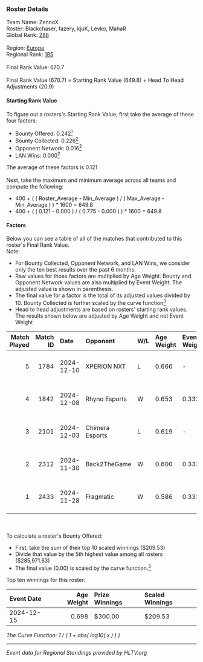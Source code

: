 ### Roster Details<br />
Team Name: ZennoX<br />
Roster: Blackchaser, fazery, kjuK, Levko, MahaR<br />
Global Rank: [288](../../standings_global_2025_02_28.md)<br />
<br />
Region: [Europe]( ../../standings_europe_2025_02_28.md)<br />
Regional Rank: [195]( ../../standings_europe_2025_02_28.md)<br />
<br />
Final Rank Value:  670.7<br />
<br />
Final Rank Value (670.7) = Starting Rank Value (649.8) + Head To Head Adjustments (20.9)<br />

#### Starting Rank Value<br />
To figure out a rosters's Starting Rank Value, first take the average of these four factors:<br />
- Bounty Offered: 0.242[<sup>1</sup>](#table2)
- Bounty Collected: 0.226[<sup>2</sup>](#table1)
- Opponent Network: 0.016[<sup>2</sup>](#table1)
- LAN Wins: 0.000[<sup>2</sup>](#table1)

The average of these factors is 0.121<br />
<br />
Next, take the maximum and minimum average across all teams and compute the following:<br />
- 400 + ( ( Roster_Average - Min_Average ) / ( Max_Average - Min_Average ) ) * 1600 = 649.8
- 400 + ( ( 0.121 - 0.000 ) / ( 0.775 - 0.000 ) ) * 1600 = 649.8


#### Factors<br />
Below you can see a table of all of the matches that contributed to this roster's Final Rank Value.<br />
Note:<br />

- For Bounty Collected, Opponent Network, and LAN Wins, we consider only the ten best results over the past 6 months.
- Raw values for those factors are multiplied by Age Weight. Bounty and Opponent Network values are also multiplied by Event Weight. The adjusted value is shown in parenthesis.
- The final value for a factor is the total of its adjusted values divided by 10. Bounty Collected is further scaled by the curve function[<sup>3</sup>](#curveFunction)
- Head to head adjustments are based on rosters' starting rank values. The results shown below are adjusted by Age Weight and not Event Weight
<span id="table1"></span><br />


| Match Played | Match ID | Date       | Opponent        | W/L | Age Weight | Event Weight | Bounty Collected | Opponent Network | LAN Wins  | H2H Adj. | Roster                                  |
| -: | -: | :- | :- | :- | :- | :- | :- | :- | :- | -: | :- |
|            5 |     1784 | 2024-12-10 | XPERION NXT     | L   | 0.666      | -            | -                | -                | -         |   -10.44 | Blackchaser, fazery, kjuK, Levko, MahaR |
|            4 |     1842 | 2024-12-08 | Rhyno Esports   | W   | 0.653      | 0.333        | 0.016 (0.003)    | 0.431 (0.094)    | 0 (0.000) |    15.90 | Blackchaser, fazery, kjuK, Levko, MahaR |
|            3 |     2101 | 2024-12-03 | Chimera Esports | L   | 0.619      | -            | -                | -                | -         |    -3.88 | Blackchaser, fazery, kjuK, Levko, MahaR |
|            2 |     2312 | 2024-11-30 | Back2TheGame    | W   | 0.600      | 0.333        | 0.002 (0.000)    | 0.245 (0.049)    | 0 (0.000) |    11.98 | Blackchaser, fazery, kjuK, Levko, MahaR |
|            1 |     2433 | 2024-11-28 | Fragmatic       | W   | 0.586      | 0.333        | 0.000 (0.000)    | 0.075 (0.015)    | 0 (0.000) |     7.30 | Blackchaser, fazery, kjuK, Levko, MahaR |

<br />
<span id="table2"></span><br />
To calculate a roster's Bounty Offered:<br />

- First, take the sum of their top 10 scaled winnings ($209.53)
- Divide that value by the 5th highest value among all rosters ($285,971.63)
- The final value (0.00) is scaled by the curve function.[<sup>3</sup>](#curveFunction)

Top ten winnings for this roster:<br />

| Event Date | Age Weight | Prize Winnings | Scaled Winnings |
| :- | -: | :- | :- |
| 2024-12-15 |      0.698 | $300.00        | $209.53         |


<span id="curveFunction"></span>_The Curve Function: 1 / ( 1 + abs( log10( x ) ) )_<br />

---
_Event data for Regional Standings provided by HLTV.org_<br />
